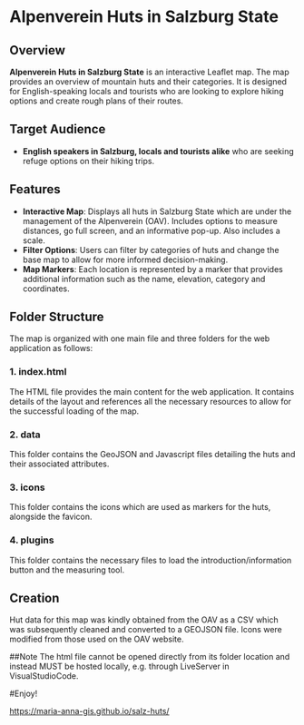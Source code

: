 # Alpenverein Huts in Salzburg State

## Overview
**Alpenverein Huts in Salzburg State** is an interactive Leaflet map. The map provides an overview of mountain huts and their categories. It is designed for English-speaking locals and tourists who are looking to explore hiking options and create rough plans of their routes.

## Target Audience
- **English speakers in Salzburg, locals and tourists alike** who are seeking refuge options on their hiking trips.

## Features
- **Interactive Map**: Displays all huts in Salzburg State which are under the management of the Alpenverein (OAV). Includes options to measure distances, go full screen, and an informative pop-up. Also includes a scale.
- **Filter Options**: Users can filter by categories of huts and change the base map to allow for more informed decision-making.
- **Map Markers**: Each location is represented by a marker that provides additional information such as the name, elevation, category and coordinates.

## Folder Structure
The map is organized with one main file and three folders for the web application as follows:

### 1. **index.html**
The HTML file provides the main content for the web application. It contains details of the layout and references all the necessary resources to allow for the successful loading of the map.

### 2. **data**
This folder contains the GeoJSON and Javascript files detailing the huts and their associated attributes.

### 3. **icons**
This folder contains the icons which are used as markers for the huts, alongside the favicon.

### 4. **plugins**
This folder contains the necessary files to load the introduction/information button and the measuring tool.

## Creation
Hut data for this map was kindly obtained from the OAV as a CSV which was subsequently cleaned and converted to a GEOJSON file. Icons were modified from those used on the OAV website.

##Note
The html file cannot be opened directly from its folder location and instead MUST be hosted locally, e.g. through LiveServer in VisualStudioCode.

#Enjoy!


https://maria-anna-gis.github.io/salz-huts/
